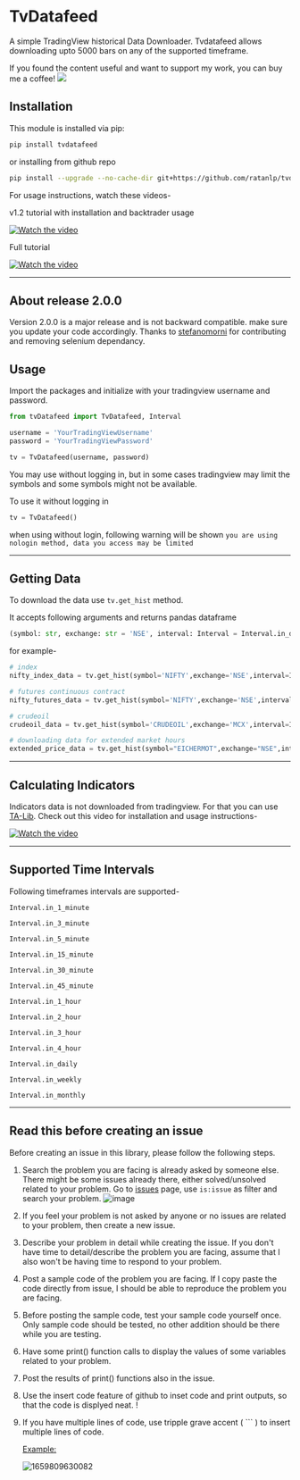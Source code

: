 # **TvDatafeed**

A simple TradingView historical Data Downloader. Tvdatafeed allows downloading upto 5000 bars on any of the supported timeframe.

If you found the content useful and want to support my work, you can buy me a coffee!
[![](https://www.buymeacoffee.com/assets/img/custom_images/orange_img.png)](https://www.buymeacoffee.com/StreamAlpha)

## Installation

This module is installed via pip:

```sh
pip install tvdatafeed
```

or installing from github repo

```sh
pip install --upgrade --no-cache-dir git+https://github.com/ratanlp/tvdatafeed.git
```

For usage instructions, watch these videos-

v1.2 tutorial with installation and backtrader usage

[![Watch the video](https://img.youtube.com/vi/f76dOZW2gwI/hqdefault.jpg)](https://youtu.be/f76dOZW2gwI)

Full tutorial

[![Watch the video](https://img.youtube.com/vi/qDrXmb2ZRjo/hqdefault.jpg)](https://youtu.be/qDrXmb2ZRjo)

---

## About release 2.0.0

Version 2.0.0 is a major release and is not backward compatible. make sure you update your code accordingly. Thanks to [stefanomorni](https://github.com/stefanomorni) for contributing and removing selenium dependancy.

## Usage

Import the packages and initialize with your tradingview username and password.

```python
from tvDatafeed import TvDatafeed, Interval

username = 'YourTradingViewUsername'
password = 'YourTradingViewPassword'

tv = TvDatafeed(username, password)
```

You may use without logging in, but in some cases tradingview may limit the symbols and some symbols might not be available.

To use it without logging in

```python
tv = TvDatafeed()
```

when using without login, following warning will be shown `you are using nologin method, data you access may be limited`

---

## Getting Data

To download the data use `tv.get_hist` method.

It accepts following arguments and returns pandas dataframe

```python
(symbol: str, exchange: str = 'NSE', interval: Interval = Interval.in_daily, n_bars: int = 10, fut_contract: int | None = None, extended_session: bool = False) -> DataFrame)
```

for example-

```python
# index
nifty_index_data = tv.get_hist(symbol='NIFTY',exchange='NSE',interval=Interval.in_1_hour,n_bars=1000)

# futures continuous contract
nifty_futures_data = tv.get_hist(symbol='NIFTY',exchange='NSE',interval=Interval.in_1_hour,n_bars=1000,fut_contract=1)

# crudeoil
crudeoil_data = tv.get_hist(symbol='CRUDEOIL',exchange='MCX',interval=Interval.in_1_hour,n_bars=5000,fut_contract=1)

# downloading data for extended market hours
extended_price_data = tv.get_hist(symbol="EICHERMOT",exchange="NSE",interval=Interval.in_1_hour,n_bars=500, extended_session=False)
```

---

## Calculating Indicators

Indicators data is not downloaded from tradingview. For that you can use [TA-Lib](https://github.com/mrjbq7/ta-lib). Check out this video for installation and usage instructions-

[![Watch the video](https://img.youtube.com/vi/0MeHXJm9HRk/hqdefault.jpg)](https://youtu.be/0MeHXJm9HRk)

---

## Supported Time Intervals

Following timeframes intervals are supported-

`Interval.in_1_minute`

`Interval.in_3_minute`

`Interval.in_5_minute`

`Interval.in_15_minute`

`Interval.in_30_minute`

`Interval.in_45_minute`

`Interval.in_1_hour`

`Interval.in_2_hour`

`Interval.in_3_hour`

`Interval.in_4_hour`

`Interval.in_daily`

`Interval.in_weekly`

`Interval.in_monthly`

---

## Read this before creating an issue

Before creating an issue in this library, please follow the following steps.

1. Search the problem you are facing is already asked by someone else. There might be some issues already there, either solved/unsolved related to your problem. Go to [issues](https://github.com/StreamAlpha/tvdatafeed/issues) page, use `is:issue` as filter and search your problem. ![image](https://user-images.githubusercontent.com/59556194/128167319-2654cfa1-f718-4a52-82f8-b0c0d26bf4ef.png)
2. If you feel your problem is not asked by anyone or no issues are related to your problem, then create a new issue.
3. Describe your problem in detail while creating the issue. If you don't have time to detail/describe the problem you are facing, assume that I also won't be having time to respond to your problem.
4. Post a sample code of the problem you are facing. If I copy paste the code directly from issue, I should be able to reproduce the problem you are facing.
5. Before posting the sample code, test your sample code yourself once. Only sample code should be tested, no other addition should be there while you are testing.
6. Have some print() function calls to display the values of some variables related to your problem.
7. Post the results of print() functions also in the issue.
8. Use the insert code feature of github to inset code and print outputs, so that the code is displyed neat. !
9. If you have multiple lines of code, use tripple grave accent ( ``` ) to insert multiple lines of code. 
    
    [Example:](https://docs.github.com/en/github/writing-on-github/creating-and-highlighting-code-blocks)

    ![1659809630082](image/README/1659809630082.png)
